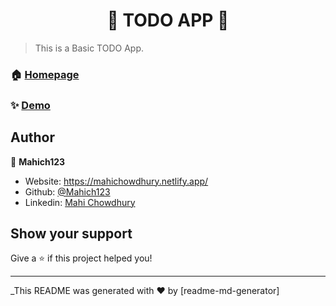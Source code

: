 <h1 align="center">📝 TODO APP 📝</h1>


> This is a Basic TODO App.
### 🏠 [Homepage](https://github.com/Mahich123/SpaceX-clone)

### ✨ [Demo](https://toodo-app.netlify.app/)



## Author

👤 **Mahich123**

* Website: https://mahichowdhury.netlify.app/
* Github: [@Mahich123](https://github.com/Mahich123)
* Linkedin: [Mahi Chowdhury](https://www.linkedin.com/in/mahi-chowdhury/)

## Show your support

Give a ⭐️ if this project helped you!

***
_This README was generated with ❤️ by [readme-md-generator]